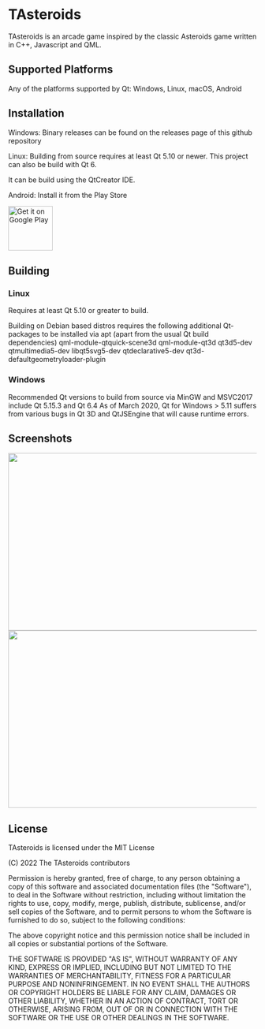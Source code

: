 # TAsteroids

TAsteroids is an arcade game inspired by the classic Asteroids game written in C++, Javascript and QML.

## Supported Platforms
Any of the platforms supported by Qt: Windows, Linux, macOS, Android

## Installation

Windows: Binary releases can be found on the releases page of this github repository

Linux: Building from source requires at least Qt 5.10 or newer. This project can also be build with Qt 6.

It can be build using the QtCreator IDE.

Android: Install it from the Play Store

<a href='https://play.google.com/store/apps/details?id=com.blogspot.tasteroids&pcampaignid=MKT-Other-global-all-co-prtnr-py-PartBadge-Mar2515-1'><img alt='Get it on Google Play' 
src='https://play.google.com/intl/en_us/badges/images/generic/en_badge_web_generic.png' height=90px /></a>

## Building

### Linux
Requires at least Qt 5.10 or greater to build. 

Building on Debian based distros requires the following additional Qt-packages to be installed via apt (apart from the usual Qt build dependencies)
qml-module-qtquick-scene3d 
qml-module-qt3d
 qt3d5-dev
 qtmultimedia5-dev
 libqt5svg5-dev
 qtdeclarative5-dev
 qt3d-defaultgeometryloader-plugin

### Windows
Recommended Qt versions to build from source via MinGW and MSVC2017 include Qt 5.15.3 and Qt 6.4
As of March 2020, Qt for Windows > 5.11 suffers from various bugs in Qt 3D and QtJSEngine that will cause runtime errors. 

## Screenshots

<img src="https://raw.githubusercontent.com/taiko000/TAsteroids/master/playstore/Screenshot_2017-01-22-10-24-49.png" width="640" height="360">

<img src="https://raw.githubusercontent.com/taiko000/TAsteroids/master/playstore/Screenshot_2017-01-22-10-18-46.png" width="640" height="360">

## License
TAsteroids is licensed under the MIT License

(C) 2022 The TAsteroids contributors

Permission is hereby granted, free of charge, to any person obtaining a copy of this software and associated documentation files (the "Software"), to deal in the Software without restriction, including without limitation the rights to use, copy, modify, merge, publish, distribute, sublicense, and/or sell copies of the Software, and to permit persons to whom the Software is furnished to do so, subject to the following conditions:

The above copyright notice and this permission notice shall be included in all copies or substantial portions of the Software.

THE SOFTWARE IS PROVIDED "AS IS", WITHOUT WARRANTY OF ANY KIND, EXPRESS OR IMPLIED, INCLUDING BUT NOT LIMITED TO THE WARRANTIES OF MERCHANTABILITY, FITNESS FOR A PARTICULAR PURPOSE AND NONINFRINGEMENT. IN NO EVENT SHALL THE AUTHORS OR COPYRIGHT HOLDERS BE LIABLE FOR ANY CLAIM, DAMAGES OR OTHER LIABILITY, WHETHER IN AN ACTION OF CONTRACT, TORT OR OTHERWISE, ARISING FROM, OUT OF OR IN CONNECTION WITH THE SOFTWARE OR THE USE OR OTHER DEALINGS IN THE SOFTWARE.
